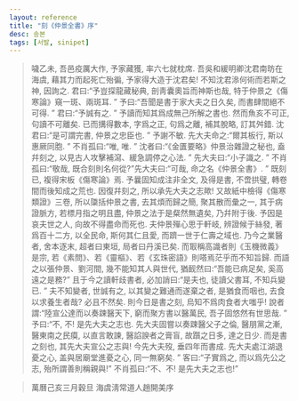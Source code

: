```yaml
---
layout: reference
title: "刻《仲景全書》序"
desc: 송본
tags: [서발, sinipet]
---
```



> 噦乙未, 吾邑疫厲大作, 予家藏獲, 率六七就枕席. 吾吳和緩明卿沈君南昉在海虞, 藉其力而起死亡殆徧, 予家得大造于沈君矣! 不知沈君㵕何術而若斯之神, 因詢之. 君曰:“予豈探龍藏秘典, 剖靑囊奧旨而神斯也哉, 特于仲景之《傷寒論》窺一斑、兩斑耳. ” 予曰:“吾聞是書于家大夫之日久矣, 而書肆間絕不可得. ” 君曰:“予誠有之. ” 予讀而知其爲成無己所解之書也. 然而魚亥不可正, 句讀不可離矣. 已而搆得數本, 字爲之正, 句爲之離, 補其脫略, 訂其舛錯. 沈君曰:“是可謂完書, 仲景之忠臣也. ” 予謝不敏. 先大夫命之:“爾其板行, 斯以惠厥同胞. ” 不肖孤曰:“唯, 唯. ” 沈者曰:“《金匱要略》仲景治雜證之秘也, 盍幷刻之, 以見古人攻擊補瀉、緩急調停之心法. ” 先大夫曰:“小子識之. ” 不肖孤曰:“敬哉, 既合刻則名何從?”先大夫曰:“可哉, 命之名《仲景全書》. ”  既刻已, 複得宋板《傷寒論》焉. 予曩固知成注非全文, 及得是書, 不啻拱璧, 轉卷間而後知成之荒也. 因復幷刻之, 所以承先大夫之志歟! 又故紙中檢得《傷寒類證》三卷, 所以櫽括仲景之書, 去其煩而歸之簡, 聚其散而彙之一, 其于病證脈方, 若標月指之明且盡, 仲景之法于是粲然無遺矣, 乃幷附于後. 予因是哀夫世之人, 向故不得盡命而死也. 夫仲景殫心思于軒岐, 辨證候于絲發, 著爲百十二方, 以全民命, 斯何其仁且愛, 而躋一世于仁壽之域也. 乃今之業醫者, 舍本逐末, 超者曰東垣, 局者曰丹溪已矣. 而冣稱高識者則《玉機微義》是宗, 若《素問》、若《靈樞》、若《玄珠密語》則嗒焉茫乎而不知旨歸. 而語之以張仲景、劉河間, 幾不能知其人與世代, 猶䩄然曰:“吾能已病足矣, 奚高遠之是務?” 且于今之讀軒歧書者, 必加誚曰:“是夫也, 徒讀父書耳, 不知兵變已. ” 夫不知變者, 世誠有之, 以其變之難通而遂棄之者, 是猶食而咽也, 去食以求養生者哉? 必且不然矣. 則今日是書之刻, 烏知不爲肉食者大嗤乎! 說者謂:“陸宣公達而以奏踈醫天下, 窮而聚方書以醫萬民, 吾子固悠然有世思哉. ” 予曰:“不, 不! 是先大夫之志也. 先大夫固嘗以奏踈醫父子之倫, 醫朋黨之漸, 醫東南之民瘼, 以直言敢諫, 醫諂諛者之膏盲, 故躓之日多, 達之日少. 而是書之刻也, 其先大夫宣公之志與! 今先大夫歿, 垂四年而書成. 先大夫處江湖退憂之心, 盖與居廟堂進憂之心, 同一無窮矣. ” 客曰:“子實爲之, 而以爲先公之志, 殆所謂善則稱親與!” 不肖孤曰:“不、不! 是先大夫之志也!”

> 萬曆己亥三月穀旦 海虞淸常道人趙開美序
